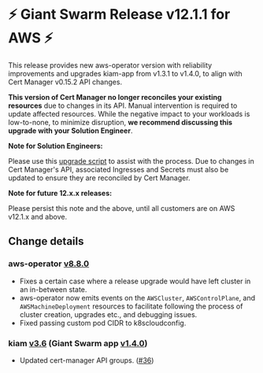# :zap: Giant Swarm Release v12.1.1 for AWS :zap:

This release provides new aws-operator version with reliability improvements and upgrades kiam-app from v1.3.1 to v1.4.0, to align with Cert Manager v0.15.2 API changes.

**This version of Cert Manager no longer reconciles your existing resources** due to changes in its API. Manual intervention is required to update affected resources. While the negative impact to your workloads is low-to-none, to minimize disruption, **we recommend discussing this upgrade with your Solution Engineer**.

**Note for Solution Engineers:**

Please use this [upgrade script](https://github.com/giantswarm/cert-manager-app/blob/master/files/migrate-v090-to-v200.sh) to assist with the process. Due to changes in Cert Manager's API, associated Ingresses and Secrets must also be updated to ensure they are reconciled by Cert Manager.

**Note for future 12.x.x releases:**

Please persist this note and the above, until all customers are on AWS v12.1.x and above.

## Change details

### aws-operator [v8.8.0](https://github.com/giantswarm/aws-operator/blob/master/CHANGELOG.md#876---2020-08-11)

- Fixes a certain case where a release upgrade would have left cluster in an in-between state.
- aws-operator now emits events on the `AWSCluster`, `AWSControlPlane`, and `AWSMachineDeployment` resources to facilitate following the process of cluster creation, upgrades etc., and debugging issues.
- Fixed passing custom pod CIDR to k8scloudconfig.

### kiam [v3.6](https://github.com/uswitch/kiam/blob/master/CHANGELOG.md#v36) (Giant Swarm app [v1.4.0](https://github.com/giantswarm/kiam-app/releases/tag/v1.4.0))

- Updated cert-manager API groups. ([#36](https://github.com/giantswarm/kiam-app/pull/36))
